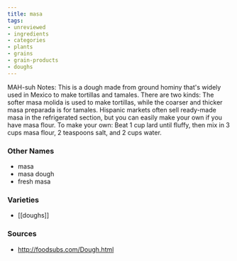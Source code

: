 ```yaml
---
title: masa
tags:
- unreviewed
- ingredients
- categories
- plants
- grains
- grain-products
- doughs
---
```

MAH-suh Notes: This is a dough made from ground hominy that's widely used in Mexico to make tortillas and tamales. There are two kinds: The softer masa molida is used to make tortillas, while the coarser and thicker masa preparada is for tamales. Hispanic markets often sell ready-made masa in the refrigerated section, but you can easily make your own if you have masa flour. To make your own: Beat 1 cup lard until fluffy, then mix in 3 cups masa flour, 2 teaspoons salt, and 2 cups water.

### Other Names

* masa
* masa dough
* fresh masa

### Varieties

* [[doughs]]

### Sources
* http://foodsubs.com/Dough.html
